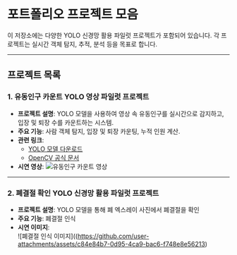 # 포트폴리오 프로젝트 모음

이 저장소에는 다양한 YOLO 신경망 활용 파일럿 프로젝트가 포함되어 있습니다. 각 프로젝트는 실시간 객체 탐지, 추적, 분석 등을 목표로 합니다.

---

## 프로젝트 목록

### 1. 유동인구 카운트 YOLO 영상 파일럿 프로젝트
- **프로젝트 설명**: YOLO 모델을 사용하여 영상 속 유동인구를 실시간으로 감지하고, 입장 및 퇴장 수를 카운트하는 시스템.
- **주요 기능**: 사람 객체 탐지, 입장 및 퇴장 카운팅, 누적 인원 계산.
- **관련 링크**:
  - [YOLO 모델 다운로드](https://github.com/ultralytics/yolov5)
  - [OpenCV 공식 문서](https://docs.opencv.org/)
- **시연 영상**:
  ![유동인구 카운트 영상](https://github.com/user-attachments/assets/3def7ca5-6918-4ef3-a8e9-58ffb4936484)

---

### 2. 폐결절 확인 YOLO 신경망 활용 파일럿 프로젝트
- **프로젝트 설명**: YOLO 모델을 통해 폐 엑스레이 사진에서 폐결절을 확인
- **주요 기능**: 폐결절 인식
- **시연 이미지**:  
  ![폐결절 인식 이미지]((https://github.com/user-attachments/assets/c84e84b7-0d95-4ca9-bac6-f748e8e56213)
